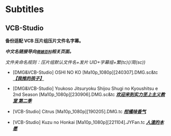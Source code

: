 # Subtitles

## VCB-Studio

**备份适配 VCB 压片组压片文件名字幕。**

**_中文名链接导向[`萌娘百科`](https://mzh.moegirl.org.cn/Mainpage#/desktop/index)相关页面。_**

_文件夹命名规则：压片组默认文件名+发片 UID+字幕组+繁(tc)(/简(sc))_

- [DMG&VCB-Studio] OSHI NO KO [Ma10p_1080p][240307].DMG.sc&tc [**_【我推的孩子】_**](https://mzh.moegirl.org.cn/%E3%80%90%E6%88%91%E6%8E%A8%E7%9A%84%E5%AD%A9%E5%AD%90%E3%80%91)

- [DMG&VCB-Studio] Youkoso Jitsuryoku Shijou Shugi no Kyoushitsu e 2nd Season [Ma10p_1080p][230906].DMG.sc&tc [**_欢迎来到实力至上主义教室 第二季_**](https://mzh.moegirl.org.cn/%E6%AC%A2%E8%BF%8E%E6%9D%A5%E5%88%B0%E5%AE%9E%E5%8A%9B%E8%87%B3%E4%B8%8A%E4%B8%BB%E4%B9%89%E7%9A%84%E6%95%99%E5%AE%A4)

- [VCB-Studio] Citrus [Ma10p_1080p][190205].DMG.tc [**_柑橘味香气_**](https://mzh.moegirl.org.cn/Citrus)

- [VCB-Studio] Kuzu no Honkai [Ma10p_1080p][221104].JYFan.tc [**_人渣的本愿_**](https://mzh.moegirl.org.cn/%E4%BA%BA%E6%B8%A3%E7%9A%84%E6%9C%AC%E6%84%BF)
